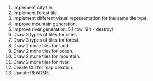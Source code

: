 1. Implement city tile.
2. Implement forest tile.
3. Implement different visual representation for the same tile type.
4. Improve mountain generation.
5. Improve river generation.
5.1 row 194 - destroy!
6. Draw 3 types of tiles for cities.
7. Draw 3 types of tiles for forest.
8. Draw 2 more tiles for land.
9. Draw 2 more tiles for ocean.
10. Draw 2 more tiles for mountain.
11. Draw 2 more tiles for river.
12. Create CLI for map creation.
13. Update README.